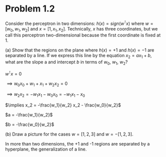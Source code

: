 
# Problem 1.2 

Consider the perceptron in two dimensions: $h(x) = sign(w^\intercal x)$ where $w = [w_0,w_1,w_2]$ and $x = [1,x_1,x_2]$. Technically, $x$ has three coordinates, but we call this perceptron two-dimensional because the first coordinate is fixed at 1.

(a) Show that the regions on the plane where $h(x) = +1$ and $h(x) = -1$ are separated by a line. If we express this line by the equation $x_2 = a x_1 + b$, what are the slope a and intercept $b$ in terms of $w_0$, $w_1$, $w_2$?

$w^\intercal x = 0$

$\implies w_0 x_0 + w_1 + x_1 + w_2 x_2 = 0$

$\implies w_2 x_2 = -w_1 x_1 - w_0 x_0 = -w_1 x_1 - x_0$

$\implies x_2 = -\frac{w_1}{w_2} x_2 - \frac{w_0}{w_2}$

$a = -\frac{w_1}{w_2}$

$b = -\frac{w_0}{w_2}$


(b) Draw a picture for the cases $w = [1,2,3]$ and $w = -[1,2,3]$.

In more than two dimensions, the +1 and -1 regions are separated by a hyperplane, the generalization of a line.

